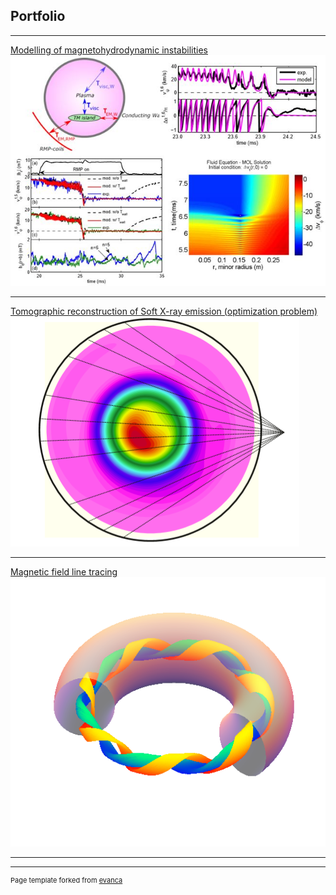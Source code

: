 ## Portfolio

---
[Modelling of magnetohydrodynamic instabilities](/sample_page)
<img src="RF_Thesis.JPG?raw=true"/>

---
[Tomographic reconstruction of Soft X-ray emission (optimization problem)](/pdf/SXR_RF.pdf)
<img src="images/SXR_T2R.PNG"/>

---
[Magnetic field line tracing](http://example.com/)
<img src="images/torus_2m_nobackground.png?raw=true"/>

---











---
<p style="font-size:11px">Page template forked from <a href="https://github.com/evanca/quick-portfolio">evanca</a></p>
<!-- Remove above link if you don't want to attibute -->
